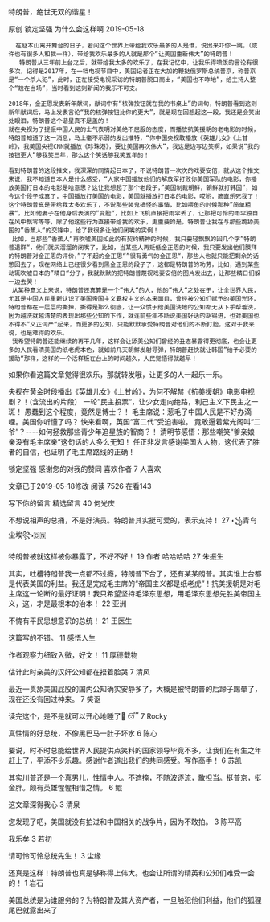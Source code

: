 特朗普，绝世无双的谐星！

原创 锁定坚强  为什么会这样啊  2019-05-18


      在赵本山离开舞台的日子，若问这个世界上带给我欢乐最多的人是谁，说出来吓你一跳，（或许也有很多人和我一样），带给我欢乐最多的人就是那个“让美国重新伟大”的特朗普！
       特朗普从三年前上台之后，就带给我太多的欢乐了，在我记忆中，让我乐得喷饭的言论有很多次，记得是2017年，在一档电视节目中，美国记者正在大加的鞭挞俄罗斯总统普京，称普京是“一个杀人犯”，此时，正在接受电视采访的特朗普脱口而出，“美国也不咋地”，给主持人整个“尬在当场”，当时看到这则新闻的我乐不可支。

    2018年，金正恩发表新年献词，献词中有“核弹按钮就在我的书桌上”的词句，特朗普看到这则新年献词后，马上发表言论“我的核弹按钮比你的更大”，就是现在回想起这一段，我还是会笑出处眼泪，特朗普这个谐星真不是盖的！
    就在央视为了提振中国人民的士气表明对美绝不屈服的态度，而播放抗美援朝的老电影的时候，特朗普知道了这一消息，马上毫不示弱的发出推特，“你中国央视敢播放《英雄儿女》《上甘岭》，我美国央视CNN就播放《珍珠港》，要让美国再次伟大”，我这是边写边笑啊，如果说“我的按钮更大”够我笑三年，那么这个笑话够我笑五年的！

    看到特朗普的这段推文，我深深的同情起日本了，不说特朗普一次次的戏耍安倍，就从这个推文来说，我不知道日本人是什么感受，“人家中国播放他们的解放军打败你美国军队的电影，你播放美国打日本的电影是啥意思？这让我想起了那个老段子，”美国制裁朝鲜，朝鲜就打韩国“，如今这个段子成真了，中国播放打美国的电影，美国就播放打日本的电影，哎哟，简直乐死我了！
    这个特朗普真是带给我太多欢乐了，不说那些装鬼搞怪的事情，比如喂鱼的时候那种”简单粗暴“，比如他妻子在他身后表演的”变脸“，比如上飞机直接把雨伞丢了，让那把可怜的雨伞独自在风中飘零等等，除了他这些行为直接带给我的欢乐，更重要的是，特朗普让我在与那些跪舔美国的”香蕉人“的交锋中，给了我很多让他们闭嘴的实例！
     比如，当那些”香蕉人“再吹嘘美国如此的有契约精神的时候，我只要轻飘飘的回几个字”特朗普退群“，他们就灰溜溜的闭嘴了，比如，当某些人再贬低金正恩的时候，我只要发出他们膜拜的特朗普对金正恩的评价，”了不起的金正恩“”很有勇气的金正恩“，那些人也就只能把剩余的话憋回去了，现在网络上已经很少看到黑金正恩的段子了，这都是特朗普的功劳，比如，遇到某些动辄吹嘘日本的”精日“分子，我就默默的把特朗普蔑视戏耍安倍的图片发出去，让那些精日们躲一边去哭！
     从某种意义上来说，特朗普还真算是一个”伟大“的人，他的”伟大“之处在于，让全世界人民，尤其是中国人民重新认识了美国帝国主义霸权主义的本来面目，曾经被公知们赋予的美国光环，特朗普都在一层层的撕掉，撕得是那么彻底，让一众惯于给美国洗地的公知都无从下手帮着洗，因为越洗就越清楚的表现出那些公知的下作，就连前些年不断说美国好话的胡锡进，也对美国也不得不”义正词严“起来，而更多的公知，只能默默承受特朗普对他们的不断打脸，这对于我来说，也是难得的欢乐。
     我希望特朗普还能继续的再干几年，这样会让舔美公知们曾经的丑态暴露得更彻底，也会让更多的人民看清美国的纸老虎本色，就如前几天朝鲜发射导弹，特朗普赶快就让韩国”给予必要的援助“那样，这样的一个活样板在台上的时间越久，人民觉悟得就越早！






如果你看这篇文章觉得很欢乐，那就转发哦，让更多的人一起乐一乐。



央视在黄金时段播出《英雄儿女》《上甘岭》，为何不解禁《抗美援朝》电影电视剧？！(含流出的片段）
一轮”民主投票“，让少女走向绝路，利己主义下民主之一斑！
愚蠢到这个程度，竟然是博士？！
毛主席说：惹毛了中国人民是不好办滴哩。美国你听懂了吗？
快来看啊，英国“富二代”受迫害啦。
竟敢逼着紫光阁叫“二爷”？----如何拯救那些青少年追星族的智商？！
清明节感悟：那些嘲笑“爹亲娘亲没有毛主席亲”这句话的人多么无知！
任正非发言感谢美国大人物，这代表了胜者的自信，也证明了毛主席路线的正确！

锁定坚强
感谢您的对我的赞同
喜欢作者
7 人喜欢

文章已于2019-05-18修改
阅读 7526
 在看143

写下你的留言
精选留言
 40
何光庆

 不想说相声的总捅，不是好演员。特朗普其实挺可爱的，表示支持！
 27
꧁青鸟尘埃꧂🇨🇳

 特朗普被就这样被你暴露了，不好不好！
 19
作者
 哈哈哈哈
 27
朱振生

 其实，吐槽特朗普我一点都不过瘾，特朗普下台了，还有某某朗普。其实谁上台都是代表美国的利益。我还是完成毛主席的“帝国主义都是纸老虎”！抗美援朝是对毛主席这一论断的最好证明！我只希望坚持毛泽东思想，用毛泽东思想先胜美帝国主义，这，才是最根本的治本！
 22
亚洲

 不愧有平民思想意识的总统！
 21
王医生

 这篇写的不错。
 11
感悟人生

 作者观察力细致入微，好文！
 11
厚德载物

 估计此时亲美的汉奸公知都在捂着脸哭
 7
清风

 最近一贯舔美国屁股的国内公知确实安静多了，大概是被特朗普的后蹄子踢晕了，现在还没有回过神来。
 7
笑讴

 读完这个，是不是就可以开心地睡了🤔  😴
 7
Rocky

 真性情的好总统，不像黑巴马一肚子坏水
 6
陈心

 要说，时不时总能给世界人民提供点笑料的国家领导毕竟不多，让我们在有生之年赶上了，平添不少乐趣。感谢作者道出我们的共同感受。写作高手！
 6
苏凯

 其实川普还是一个真男儿，性情中人。不遮掩，不随波逐流，敢担当。挺普京，挺金胖。颇有英雄惺惺相惜之情。
 6
鲲

 这文章深得我心
 3
清泉

 您发现了吧，美国就没有拍过和中国相关的战争片，因为不敢拍。
 3
陈平高

 我乐矣
 3
若初

 请可怜可怜总统先生！
 3
尘缘

 还真是这样！特朗普也真是够称得上伟大。也会让所谓的精英和公知们难受一会的！
 1
岩石

 美国总统是为谁服务的？为特朗普及其大资产者，一旦触犯他们利益，他们的狐狸尾巴就露出来了
